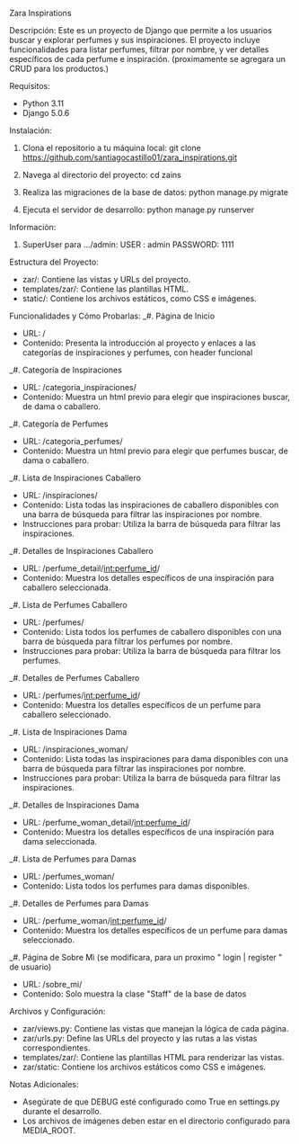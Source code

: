 Zara Inspirations


Descripción:
Este es un proyecto de Django que permite a los usuarios buscar y explorar 
perfumes y sus inspiraciones. El proyecto incluye funcionalidades para listar 
perfumes, filtrar por nombre, y ver detalles específicos de cada perfume e inspiración.
(proximamente se agregara un CRUD para los productos.)


Requisitos:
- Python 3.11
- Django 5.0.6


Instalación:
1. Clona el repositorio a tu máquina local:
   git clone https://github.com/santiagocastillo01/zara_inspirations.git

2. Navega al directorio del proyecto:
   cd zains

3. Realiza las migraciones de la base de datos:
   python manage.py migrate

4. Ejecuta el servidor de desarrollo:
   python manage.py runserver


Informaciòn:
1. SuperUser para .../admin:
    USER : admin
    PASSWORD: 1111


Estructura del Proyecto:
- zar/: Contiene las vistas y URLs del proyecto.
- templates/zar/: Contiene las plantillas HTML.
- static/: Contiene los archivos estáticos, como CSS e imágenes.


Funcionalidades y Cómo Probarlas:
_#. Página de Inicio
   - URL: /
   - Contenido: Presenta la introducción al proyecto y enlaces a las categorías de inspiraciones y perfumes, con header funcional

_#. Categoría de Inspiraciones
   - URL: /categoria_inspiraciones/
   - Contenido: Muestra un html previo para elegir que inspiraciones buscar, de dama o caballero.

_#. Categoría de Perfumes
   - URL: /categoria_perfumes/
   - Contenido: Muestra un html previo para elegir que perfumes buscar, de dama o caballero.

_#. Lista de Inspiraciones Caballero
   - URL: /inspiraciones/
   - Contenido: Lista todas las inspiraciones de caballero disponibles con una barra de búsqueda para filtrar las inspiraciones por nombre.
   - Instrucciones para probar: Utiliza la barra de búsqueda para filtrar las inspiraciones.

_#. Detalles de Inspiraciones Caballero
   - URL: /perfume_detail/<int:perfume_id>/
   - Contenido: Muestra los detalles específicos de una inspiración para caballero seleccionada.

_#. Lista de Perfumes Caballero
   - URL: /perfumes/
   - Contenido: Lista todos los perfumes de caballero disponibles con una barra de búsqueda para filtrar los perfumes por nombre.
   - Instrucciones para probar: Utiliza la barra de búsqueda para filtrar los perfumes.

_#. Detalles de Perfumes Caballero
   - URL: /perfumes/<int:perfume_id>/
   - Contenido: Muestra los detalles específicos de un perfume para caballero seleccionado.

_#. Lista de Inspiraciones Dama
   - URL: /inspiraciones_woman/
   - Contenido: Lista todas las inspiraciones para dama disponibles con una barra de búsqueda para filtrar las inspiraciones por nombre.
   - Instrucciones para probar: Utiliza la barra de búsqueda para filtrar las inspiraciones.

_#. Detalles de Inspiraciones Dama
   - URL: /perfume_woman_detail/<int:perfume_id>/
   - Contenido: Muestra los detalles específicos de una inspiración para dama seleccionada.

_#. Lista de Perfumes para Damas
   - URL: /perfumes_woman/
   - Contenido: Lista todos los perfumes para damas disponibles.

_#. Detalles de Perfumes para Damas
   - URL: /perfume_woman/<int:perfume_id>/
   - Contenido: Muestra los detalles específicos de un perfume para damas seleccionado.

_#. Página de Sobre Mì (se modificara, para un proximo " login | register " de usuario)
   - URL: /sobre_mi/
   - Contenido: Solo muestra la clase "Staff" de la base de datos


Archivos y Configuración:
- zar/views.py: Contiene las vistas que manejan la lógica de cada página.
- zar/urls.py: Define las URLs del proyecto y las rutas a las vistas correspondientes.
- templates/zar/: Contiene las plantillas HTML para renderizar las vistas.
- zar/static: Contiene los archivos estáticos como CSS e imágenes.


Notas Adicionales:
- Asegúrate de que DEBUG esté configurado como True en settings.py durante el desarrollo.
- Los archivos de imágenes deben estar en el directorio configurado para MEDIA_ROOT.
